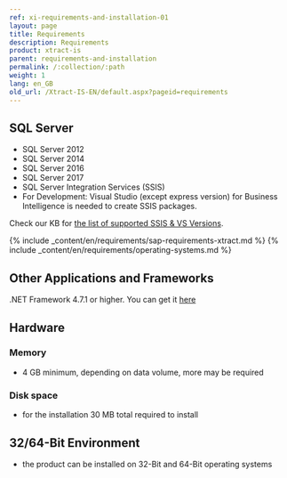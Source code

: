 ```yaml
---
ref: xi-requirements-and-installation-01
layout: page
title: Requirements
description: Requirements
product: xtract-is
parent: requirements-and-installation
permalink: /:collection/:path
weight: 1
lang: en_GB
old_url: /Xtract-IS-EN/default.aspx?pageid=requirements
---
```

## SQL Server<br/> 	

- SQL Server 2012
- SQL Server 2014
- SQL Server 2016
- SQL Server 2017
- SQL Server Integration Services (SSIS)
- For Development: Visual Studio (except express version) for Business Intelligence is needed to create SSIS packages.

Check our KB for [the list of supported SSIS & VS Versions](https://kb.theobald-software.com/xtract-is/list-of-the-ssisvs-versions-supported-by-xtract-is). 

{% include _content/en/requirements/sap-requirements-xtract.md %}
{% include _content/en/requirements/operating-systems.md %}

## Other Applications and Frameworks<br/> 	

.NET Framework 4.7.1 or higher. You can get it [here](https://www.microsoft.com/en-us/download/details.aspx?id=56116)

## Hardware <br/>
### Memory<br/> 	
- 4 GB minimum, depending on data volume, more may be required

### Disk space<br/> 	
- for the installation 30 MB total required to install

## 32/64-Bit Environment<br/> 	
- the product can be installed on 32-Bit and 64-Bit operating systems
